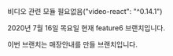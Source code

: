 비디오 관련 모듈 필요없음("video-react": "^0.14.1")


2020년 7월 16일 목요일
현재 feature6 브랜치입니다.

이번 브랜치는 매장안내를 만들 브랜치입니다.